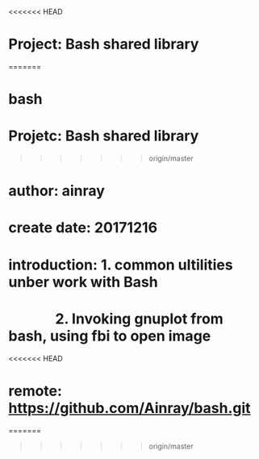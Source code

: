 <<<<<<< HEAD
# Project: Bash shared library
=======
# bash
# Projetc: Bash shared library
>>>>>>> origin/master
# author: ainray
# create date: 20171216
# introduction: 1. common ultilities unber work with Bash
#               2. Invoking gnuplot from bash, using fbi to open image
<<<<<<< HEAD
# 
#  remote: https://github.com/Ainray/bash.git
=======
>>>>>>> origin/master

